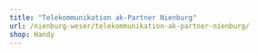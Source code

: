 ```yaml
---
title: "Telekommunikation ak-Partner Nienburg"
url: /nienburg-weser/telekommunikation-ak-partner-nienburg/
shop: Handy
---
```

